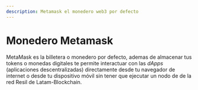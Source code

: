 ```yaml
---
description: Metamask el monedero web3 por defecto
---
```


# Monedero Metamask

MetaMask es la billetera o monedero por defecto, ademas de almacenar tus tokens o monedas digitales te permite interactuar con las _dApps_ \(aplicaciones descentralizadas\) directamente desde tu navegador de internet o desde tu dispositivo móvil sin tener que ejecutar un nodo de de la red Resil de Latam-Blockchain.


